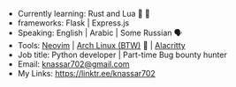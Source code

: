 * Currently learning: Rust and Lua 🦀 👾 
* frameworks: Flask | Express.js
* Speaking: English | Arabic | Some Russian 🗣️
* Tools: [Neovim](https://github.com/knassar702/vimrc) | [Arch Linux (BTW)](https://archlinux.org/) 🐧 | [Alacritty](https://github.com/alacritty/alacritty)
* Job title: Python developer | Part-time Bug bounty hunter
* Email: knassar702@gmail.com
* My Links: https://linktr.ee/knassar702
